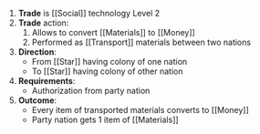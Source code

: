1. **Trade** is [[Social]] technology Level 2
2. **Trade** action:
    1. Allows to convert [[Materials]] to [[Money]]
    2. Performed as [[Transport]] materials between two nations
3. **Direction**:
    - From [[Star]] having colony of one nation
    - To [[Star]] having colony of other nation
4. **Requirements**:
    - Authorization from party nation
4. **Outcome**:
    - Every item of transported materials converts to [[Money]]
    - Party nation gets 1 item of [[Materials]]

